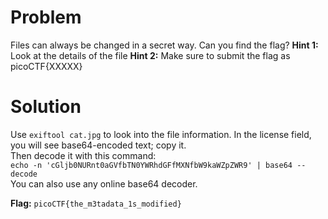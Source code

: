 # Problem
Files can always be changed in a secret way. Can you find the flag? 
**Hint 1:** Look at the details of the file
**Hint 2:** Make sure to submit the flag as picoCTF{XXXXX}  

# Solution
Use `exiftool cat.jpg` to look into the file information. In the license field, you will see base64-encoded text; copy it.  
Then decode it with this command:  
`echo -n 'cGljb0NURnt0aGVfbTN0YWRhdGFfMXNfbW9kaWZpZWR9' | base64 --decode`  
You can also use any online base64 decoder.  

**Flag:** `picoCTF{the_m3tadata_1s_modified}`

